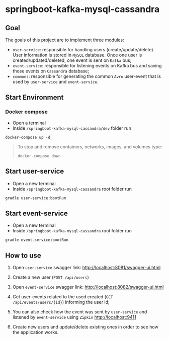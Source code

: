 # springboot-kafka-mysql-cassandra

## Goal

The goals of this project are to implement three modules:
- `user-service`: responsible for handling users (create/update/delete). User information is stored in `MySQL` database. Once one user is created/updated/deleted, one event is sent on `Kafka` bus;
- `event-service`: responsible for listening events on Kafka bus and saving those events on `Cassandra` database;
- `commons`: responsible for generating the common `Avro` user-event that is used by `user-service` and `event-service`. 

## Start Environment

### Docker compose

- Open a terminal
- Inside `/springboot-kafka-mysql-cassandra/dev` folder run
```
docker-compose up -d
```
> To stop and remove containers, networks, images, and volumes type:
> ```
> docker-compose down
> ```

## Start user-service

- Open a new terminal
- Inside `/springboot-kafka-mysql-cassandra` root folder run
```
gradle user-service:bootRun
```

## Start event-service

- Open a new terminal
- Inside `/springboot-kafka-mysql-cassandra` root folder run
```
gradle event-service:bootRun
```

## How to use

1. Open `user-service` swagger link: [http://localhost:8081/swagger-ui.html](http://localhost:8081/swagger-ui.html)

2. Create a new user (`POST /api/users`)

3. Open `event-service` swagger link: [http://localhost:8082/swagger-ui.html](http://localhost:8082/swagger-ui.html)

4. Get user-events related to the used created (`GET /api/events/users/{id}`) informing the user id;

5. You can also check how the event was sent by `user-service` and listened by `event-service` using `Zipkin` [http://localhost:9411](http://localhost:9411)

6. Create new users and update/delete existing ones in order to see how the application works. 
